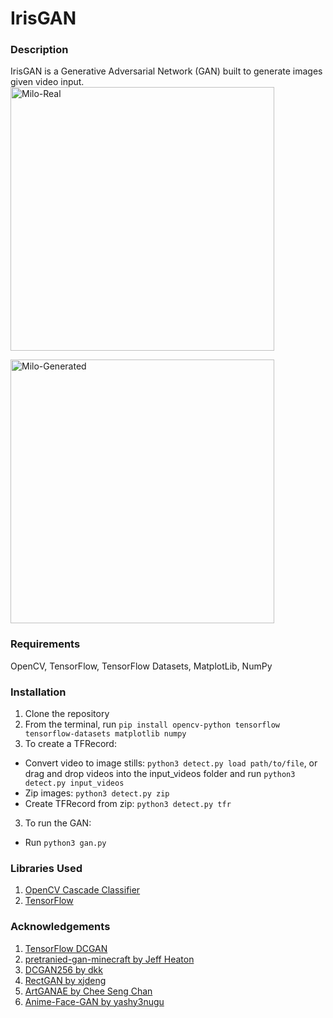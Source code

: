 # IrisGAN

### Description
IrisGAN is a Generative Adversarial Network (GAN) built to generate images given video input.
<img width="422" alt="Milo-Real" src="https://github.com/epuzio/IrisGAN/assets/21165612/b815f7e5-a5ce-4031-a48c-9e7432cf7737">

<img width="422" alt="Milo-Generated" src="https://github.com/epuzio/IrisGAN/assets/21165612/dab627e2-396a-49fd-a45a-53fe3b9446b5">

### Requirements
OpenCV, TensorFlow, TensorFlow Datasets, MatplotLib, NumPy

### Installation
1. Clone the repository
2. From the terminal, run `pip install opencv-python tensorflow tensorflow-datasets matplotlib numpy`
3. To create a TFRecord:
- Convert video to image stills: `python3 detect.py load path/to/file`, or drag and drop videos into the input_videos folder and run `python3 detect.py input_videos`
- Zip images: `python3 detect.py zip`
- Create TFRecord from zip: `python3 detect.py tfr`
3. To run the GAN:
- Run `python3 gan.py`

### Libraries Used
1. [OpenCV Cascade Classifier](https://github.com/opencv/opencv/tree/master/data/haarcascades)
2. [TensorFlow](https://www.tensorflow.org/tutorials/generative/dcgan)


### Acknowledgements
1. [TensorFlow DCGAN](https://www.tensorflow.org/tutorials/generative/dcgan)
2. [pretranied-gan-minecraft by Jeff Heaton](https://github.com/jeffheaton/pretrained-gan-minecraft)
3. [DCGAN256 by dkk](https://github.com/dkk/DCGAN256/tree/master)
4. [RectGAN by xjdeng](https://github.com/xjdeng/RectGAN/tree/master)
5. [ArtGANAE by Chee Seng Chan](https://github.com/cs-chan/ArtGAN/blob/master/ArtGAN/Genre128GANAE.py)
6. [Anime-Face-GAN by yashy3nugu](https://github.com/yashy3nugu/Anime-Face-GAN)
